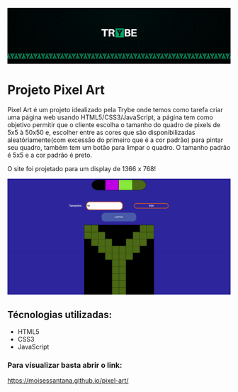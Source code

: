 ![Banner da Trybe](./trybe-banner.jpeg)
# Projeto Pixel Art

Pixel Art é um projeto idealizado pela Trybe onde temos como tarefa criar uma página web usando HTML5/CSS3/JavaScript, a página tem como objetivo permitir que o cliente escolha o tamanho do quadro de pixels de 5x5 à 50x50 e, escolher entre as cores que são disponibilizadas aleatóriamente(com excessão do primeiro que é a cor padrão) para pintar seu quadro, também tem um botão para limpar o quadro. O tamanho padrão é 5x5 e a cor padrão é preto.

O site foi projetado para um display de 1366 x 768!

![Imagem do projeto](./exemplo-pixel-art.png)

## Técnologias utilizadas:

* HTML5
* CSS3
* JavaScript

### Para visualizar basta abrir o link:

https://moisessantana.github.io/pixel-art/

